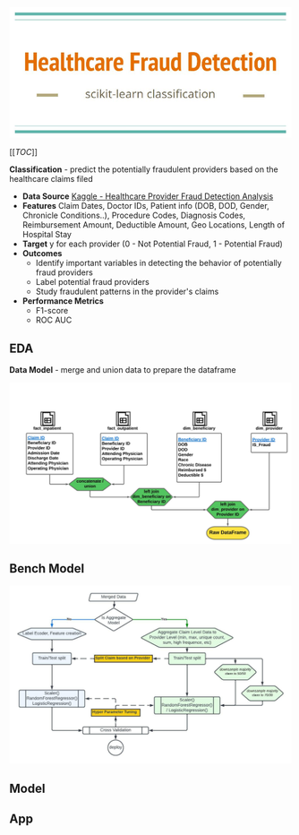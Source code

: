 ![Title](./img/title.JPG)

[[_TOC_]]

**Classification** - predict the potentially fraudulent providers based on the healthcare claims filed

* **Data Source** [Kaggle - Healthcare Provider Fraud Detection Analysis](https://www.kaggle.com/datasets/rohitrox/healthcare-provider-fraud-detection-analysis)
* **Features** Claim Dates, Doctor IDs, Patient info (DOB, DOD, Gender, Chronicle Conditions..), Procedure Codes, Diagnosis Codes, Reimbursement Amount, Deductible Amount, Geo Locations, Length of Hospital Stay
* **Target** y for each provider (0 - Not Potential Fraud, 1 - Potential Fraud) 
* **Outcomes** 
    * Identify important variables in detecting the behavior of potentially fraud providers
    * Label potential fraud providers 
    * Study fraudulent patterns in the provider's claims
* **Performance Metrics**
    * F1-score
    * ROC AUC
	
## EDA
**Data Model** - merge and union data to prepare the dataframe

![data model](./img/data_model.jpeg)

## Bench Model

![model flowchart](./img/Flowcharts.jpeg)



## Model





## App